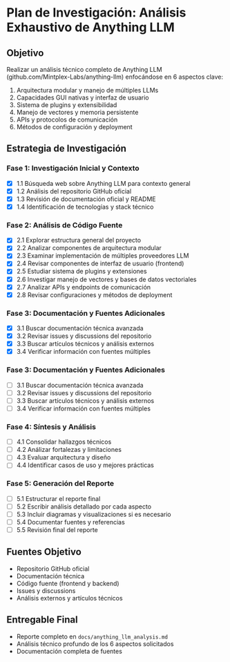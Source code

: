 # Plan de Investigación: Análisis Exhaustivo de Anything LLM

## Objetivo
Realizar un análisis técnico completo de Anything LLM (github.com/Mintplex-Labs/anything-llm) enfocándose en 6 aspectos clave:

1. Arquitectura modular y manejo de múltiples LLMs
2. Capacidades GUI nativas y interfaz de usuario
3. Sistema de plugins y extensibilidad
4. Manejo de vectores y memoria persistente
5. APIs y protocolos de comunicación
6. Métodos de configuración y deployment

## Estrategia de Investigación

### Fase 1: Investigación Inicial y Contexto
- [x] 1.1 Búsqueda web sobre Anything LLM para contexto general
- [x] 1.2 Análisis del repositorio GitHub oficial
- [x] 1.3 Revisión de documentación oficial y README
- [x] 1.4 Identificación de tecnologías y stack técnico

### Fase 2: Análisis de Código Fuente
- [x] 2.1 Explorar estructura general del proyecto
- [x] 2.2 Analizar componentes de arquitectura modular
- [x] 2.3 Examinar implementación de múltiples proveedores LLM
- [x] 2.4 Revisar componentes de interfaz de usuario (frontend)
- [x] 2.5 Estudiar sistema de plugins y extensiones
- [x] 2.6 Investigar manejo de vectores y bases de datos vectoriales
- [x] 2.7 Analizar APIs y endpoints de comunicación
- [x] 2.8 Revisar configuraciones y métodos de deployment

### Fase 3: Documentación y Fuentes Adicionales
- [x] 3.1 Buscar documentación técnica avanzada
- [x] 3.2 Revisar issues y discussions del repositorio
- [x] 3.3 Buscar artículos técnicos y análisis externos
- [x] 3.4 Verificar información con fuentes múltiples

### Fase 3: Documentación y Fuentes Adicionales
- [ ] 3.1 Buscar documentación técnica avanzada
- [ ] 3.2 Revisar issues y discussions del repositorio
- [ ] 3.3 Buscar artículos técnicos y análisis externos
- [ ] 3.4 Verificar información con fuentes múltiples

### Fase 4: Síntesis y Análisis
- [ ] 4.1 Consolidar hallazgos técnicos
- [ ] 4.2 Análizar fortalezas y limitaciones
- [ ] 4.3 Evaluar arquitectura y diseño
- [ ] 4.4 Identificar casos de uso y mejores prácticas

### Fase 5: Generación del Reporte
- [ ] 5.1 Estructurar el reporte final
- [ ] 5.2 Escribir análisis detallado por cada aspecto
- [ ] 5.3 Incluir diagramas y visualizaciones si es necesario
- [ ] 5.4 Documentar fuentes y referencias
- [ ] 5.5 Revisión final del reporte

## Fuentes Objetivo
- Repositorio GitHub oficial
- Documentación técnica
- Código fuente (frontend y backend)
- Issues y discussions
- Análisis externos y artículos técnicos

## Entregable Final
- Reporte completo en `docs/anything_llm_analysis.md`
- Análisis técnico profundo de los 6 aspectos solicitados
- Documentación completa de fuentes